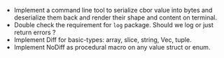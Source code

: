 * Implement a command line tool to serialize cbor value into bytes and deserialize them
  back and render their shape and content on terminal.
* Double check the requirement for `log` package. Should we log or just return errors ?
* Implement Diff for basic-types:
  array, slice, string, Vec, tuple.
* Implement NoDiff as procedural macro on any value struct or enum.
